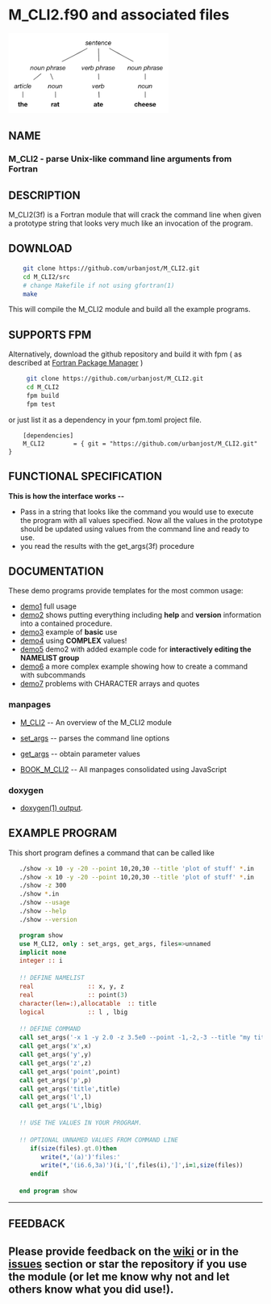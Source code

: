# M_CLI2.f90 and associated files

![parse](docs/images/parse.png)

## NAME

### M_CLI2 - parse Unix-like command line arguments from Fortran

## DESCRIPTION

   M_CLI2(3f) is a Fortran module that will crack the command line when
   given a prototype string that looks very much like an
   invocation of the program. 

## DOWNLOAD
   ```bash
       git clone https://github.com/urbanjost/M_CLI2.git
       cd M_CLI2/src
       # change Makefile if not using gfortran(1)
       make
   ```
   This will compile the M_CLI2 module and build all the example programs.

## SUPPORTS FPM

   Alternatively, download the github repository and build it with 
   fpm ( as described at [Fortran Package Manager](https://github.com/fortran-lang/fpm) )
   
   ```bash
        git clone https://github.com/urbanjost/M_CLI2.git
        cd M_CLI2
        fpm build
        fpm test
   ```
   
   or just list it as a dependency in your fpm.toml project file.
   
        [dependencies]
        M_CLI2        = { git = "https://github.com/urbanjost/M_CLI2.git" }

## FUNCTIONAL SPECIFICATION

**This is how the interface works --**
   
* Pass in a string that looks like the command you would use to execute the program with all values specified.
  Now all the values in the prototype should be updated using values from the command line and ready to use.
* you read the results with the get_args(3f) procedure
   

## DOCUMENTATION
These demo programs provide templates for the most common usage:
   
- [demo1](PROGRAMS/demo1/demo1.f90) full usage 
- [demo2](PROGRAMS/demo2/demo2.f90) shows putting everything including **help** and **version** information into a contained procedure.
- [demo3](PROGRAMS/demo3/demo3.f90) example of **basic** use 
- [demo4](PROGRAMS/demo4/demo4.f90) using  **COMPLEX** values!
- [demo5](PROGRAMS/demo5/demo5.f90) demo2 with added example code for **interactively editing the NAMELIST group**
- [demo6](PROGRAMS/demo6/demo6.f90) a more complex example showing how to create a command with subcommands
- [demo7](PROGRAMS/demo7/demo7.f90) problems with CHARACTER arrays and quotes

### manpages
   
- [M_CLI2](https://urbanjost.github.io/M_CLI2/M_CLI2.3m_cli2.html)  -- An overview of the M_CLI2 module

- [set_args](https://urbanjost.github.io/M_CLI2/set_args.3m_cli2.html)  -- parses the command line options
   
- [get_args](https://urbanjost.github.io/M_CLI2/get_args.3m_cli2.html)  -- obtain parameter values

- [BOOK_M_CLI2](https://urbanjost.github.io/M_CLI2/BOOK_M_CLI2.html) -- All manpages consolidated using JavaScript

### doxygen

- [doxygen(1) output](https://urbanjost.github.io/M_CLI2/doxygen_out/html/index.html).

## EXAMPLE PROGRAM
   
This short program defines a command that can be called like
   
```bash
   ./show -x 10 -y -20 --point 10,20,30 --title 'plot of stuff' *.in
   ./show -x 10 -y -20 --point 10,20,30 --title 'plot of stuff' *.in
   ./show -z 300
   ./show *.in
   ./show --usage
   ./show --help
   ./show --version
```

```fortran
   program show
   use M_CLI2, only : set_args, get_args, files=>unnamed
   implicit none
   integer :: i
   
   !! DEFINE NAMELIST
   real               :: x, y, z  
   real               :: point(3) 
   character(len=:),allocatable  :: title   
   logical            :: l , lbig
   
   !! DEFINE COMMAND
   call set_args('-x 1 -y 2.0 -z 3.5e0 --point -1,-2,-3 --title "my title" -l F ')
   call get_args('x',x)
   call get_args('y',y)
   call get_args('z',z)
   call get_args('point',point)
   call get_args('p',p)
   call get_args('title',title)
   call get_args('l',l)
   call get_args('L',lbig)
   
   !! USE THE VALUES IN YOUR PROGRAM.
   
   !! OPTIONAL UNNAMED VALUES FROM COMMAND LINE
      if(size(files).gt.0)then
         write(*,'(a)')'files:'
         write(*,'(i6.6,3a)')(i,'[',files(i),']',i=1,size(files))
      endif
   
   end program show
```

-------
## FEEDBACK
   
   Please provide feedback on the
   [wiki](https://github.com/urbanjost/M_CLI2/wiki) or in the
   [__issues__](https://github.com/urbanjost/M_CLI2/issues)
   section or star the repository if you use the module (or let me know
   why not and let others know what you did use!).
-------
